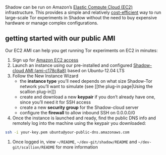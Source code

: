 Shadow can be run on Amazon’s [Elastic Compute Cloud (EC2)](http://aws.amazon.com/ec2/) infrastructure. This provides a simple and relatively [cost-efficient](http://aws.amazon.com/ec2/#pricing) way to run large-scale Tor experiments in Shadow without the need to buy expensive hardware or manage complex configurations. 

## getting started with our public AMI

Our EC2 AMI can help you get running Tor experiments on EC2 in minutes:

1. Sign up for [Amazon EC2 access](https://aws-portal.amazon.com/gp/aws/developer/registration)
1. Launch an instance using our pre-installed and configured [Shadow-cloud AMI (ami-c178c8a8)](https://console.aws.amazon.com/ec2/home?region=us-east-1#launchAmi=ami-c178c8a8) based on Ubuntu-12.04 LTS
1. Follow the New Instance Wizard
   + the **instance type** you’ll need depends on what size Shadow-Tor network you’ll want to simulate (see [[the plug-in page|Using the scallion plug-in]])
   + create and download a new **keypair** if you don’t already have one, since you’ll need it for SSH access
   + create a new **security group** for the Shadow-cloud server
   + configure the **firewall** to allow inbound SSH on 0.0.0.0/0
1. Once the instance is launched and ready, find the public DNS info and remotely log into the machine using the keypair you downloaded:
```bash
ssh -i your-key.pem ubuntu@your-public-dns.amazonaws.com
```
1. Once logged in, view `~/README`, `~/dev-git/shadow/README` and `~/dev-git/scallion/README` for more information
